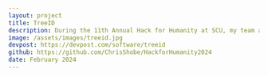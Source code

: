 ```yaml
---
layout: project
title: TreeID
description: During the 11th Annual Hack for Humanity at SCU, my team and I designed an app to help children identify trees in Yosemite National Park. We used Figma to design the app and Flutter to implement the design and add functionality. Users navigate through the app by answering a series of questions, which ultimately guide them to identify a specific type of tree based on the characteristics they select.
image: /assets/images/treeid.jpg
devpost: https://devpost.com/software/treeid
github: https://github.com/ChrisShobe/HackforHumanity2024
date: February 2024
---
```


